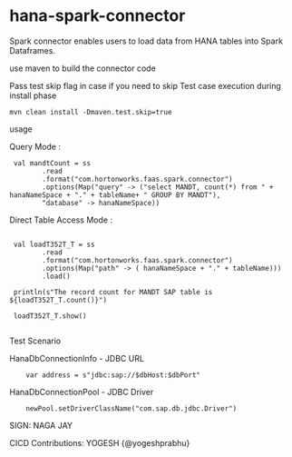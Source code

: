 # hana-spark-connector

Spark connector enables users to load data from HANA tables into Spark Dataframes.

use maven to build the connector code

Pass test skip flag in case if you need to skip Test case execution during install phase

 <code>mvn clean install -Dmaven.test.skip=true </code> <br/>
 
usage

Query Mode : 

```
 val mandtCount = ss
        .read
        .format("com.hortonworks.faas.spark.connector")
        .options(Map("query" -> ("select MANDT, count(*) from " +   hanaNameSpace + "." + tableName+ " GROUP BY MANDT"),
        "database" -> hanaNameSpace))
```  

Direct Table Access Mode :
```

 val loadT352T_T = ss
        .read
        .format("com.hortonworks.faas.spark.connector")
        .options(Map("path" -> ( hanaNameSpace + "." + tableName)))
        .load()
        
 println(s"The record count for MANDT SAP table is ${loadT352T_T.count()}")
 
 loadT352T_T.show()
      
```

Test Scenario

HanaDbConnectionInfo -  JDBC URL

``` 
    var address = s"jdbc:sap://$dbHost:$dbPort"

```

HanaDbConnectionPool  - JDBC Driver

```
    newPool.setDriverClassName("com.sap.db.jdbc.Driver")
```

SIGN: NAGA JAY

CICD Contributions: YOGESH {@yogeshprabhu}

